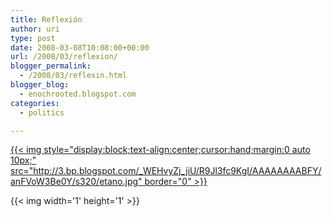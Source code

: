 ```yaml
---
title: Reflexión
author: uri
type: post
date: 2008-03-08T10:08:00+00:00
url: /2008/03/reflexion/
blogger_permalink:
  - /2008/03/reflexin.html
blogger_blog:
  - enochrooted.blogspot.com
categories:
  - politics

---
```

[{{< img style="display:block;text-align:center;cursor:hand;margin:0 auto 10px;" src="http://3.bp.blogspot.com/_WEHvyZj_jiU/R9Jl3fc9KgI/AAAAAAAABFY/anFVoW3Be0Y/s320/etano.jpg" border="0" >}}][1] 

<div class="blogger-post-footer">
  {{< img width='1' height='1' >}}
</div>

 [1]: http://3.bp.blogspot.com/_WEHvyZj_jiU/R9Jl3fc9KgI/AAAAAAAABFY/anFVoW3Be0Y/s1600-h/etano.jpg